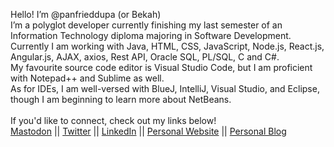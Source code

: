 Hello! I’m @panfrieddupa (or Bekah) <br>
I’m a polyglot developer currently finishing my last semester of an Information Technology diploma majoring in Software Development.
<br>
Currently I am working with Java, HTML, CSS, JavaScript, Node.js, React.js, Angular.js, AJAX, axios, Rest API, Oracle SQL, PL/SQL, C and C#.
<br>
My favourite source code editor is Visual Studio Code, but I am proficient with Notepad++ and Sublime as well.
<br>
As for IDEs, I am well-versed with BlueJ, IntelliJ, Visual Studio, and Eclipse, though I am beginning to learn more about NetBeans.
<br><br>
If you'd like to connect, check out my links below!
<br>
<a rel="me" href="https://infosec.exchange/@panfrieddupa">Mastodon</a> ||
<a href="https://twitter.com/panfrieddupa">Twitter</a> ||
<a href="https://linkedin.com/in/rebekahbulych">LinkedIn</a> ||
<a href="https://bekahthe.dev">Personal Website</a> ||
<a href="https://bekah.codes">Personal Blog</a>

<!---
panfrieddupa/panfrieddupa is a ✨ special ✨ repository because its `README.md` (this file) appears on your GitHub profile.
You can click the Preview link to take a look at your changes.
--->
